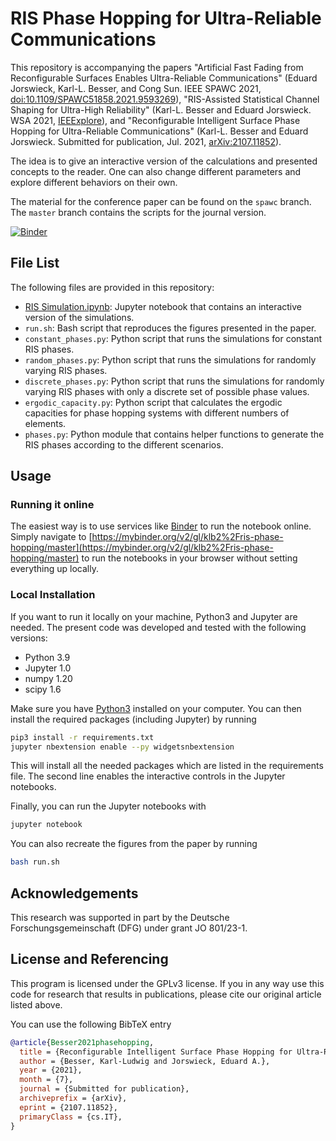 # RIS Phase Hopping for Ultra-Reliable Communications

This repository is accompanying the papers "Artificial Fast Fading from
Reconfigurable Surfaces Enables Ultra-Reliable Communications" (Eduard
Jorswieck, Karl-L. Besser, and Cong Sun. IEEE SPAWC 2021,
[doi:10.1109/SPAWC51858.2021.9593269](https://doi.org/10.1109/SPAWC51858.2021.9593269)),
"RIS-Assisted Statistical Channel Shaping for Ultra-High Reliability" (Karl-L.
Besser and Eduard Jorswieck. WSA 2021,
[IEEExplore](https://ieeexplore.ieee.org/document/9739154)), and
"Reconfigurable Intelligent Surface Phase Hopping for Ultra-Reliable
Communications" (Karl-L.  Besser and Eduard Jorswieck. Submitted for
publication, Jul. 2021, [arXiv:2107.11852](https://arxiv.org/abs/2107.11852)).

The idea is to give an interactive version of the calculations and presented
concepts to the reader. One can also change different parameters and explore
different behaviors on their own.

The material for the conference paper can be found on the `spawc` branch. The
`master` branch contains the scripts for the journal version.

[![Binder](https://mybinder.org/badge_logo.svg)](https://mybinder.org/v2/gl/klb2%2Fris-phase-hopping/master)


## File List
The following files are provided in this repository:

- [RIS Simulation.ipynb](https://mybinder.org/v2/gl/klb2%2Fris-phase-hopping/spawc?filepath=RIS%20Simulation.ipynb): Jupyter notebook that contains an interactive version of
  the simulations.
- `run.sh`: Bash script that reproduces the figures presented in the paper.
- `constant_phases.py`: Python script that runs the simulations for constant
  RIS phases.
- `random_phases.py`: Python script that runs the simulations for randomly
  varying RIS phases.
- `discrete_phases.py`: Python script that runs the simulations for randomly
  varying RIS phases with only a discrete set of possible phase values.
- `ergodic_capacity.py`: Python script that calculates the ergodic capacities
  for phase hopping systems with different numbers of elements.
- `phases.py`: Python module that contains helper functions to generate the RIS
  phases according to the different scenarios.


## Usage
### Running it online
The easiest way is to use services like [Binder](https://mybinder.org/) to run
the notebook online. Simply navigate to
[https://mybinder.org/v2/gl/klb2%2Fris-phase-hopping/master](https://mybinder.org/v2/gl/klb2%2Fris-phase-hopping/master)
to run the notebooks in your browser without setting everything up locally.

### Local Installation
If you want to run it locally on your machine, Python3 and Jupyter are needed.
The present code was developed and tested with the following versions:
- Python 3.9
- Jupyter 1.0
- numpy 1.20
- scipy 1.6

Make sure you have [Python3](https://www.python.org/downloads/) installed on
your computer.
You can then install the required packages (including Jupyter) by running
```bash
pip3 install -r requirements.txt
jupyter nbextension enable --py widgetsnbextension
```
This will install all the needed packages which are listed in the requirements 
file. The second line enables the interactive controls in the Jupyter
notebooks.

Finally, you can run the Jupyter notebooks with
```bash
jupyter notebook
```

You can also recreate the figures from the paper by running
```bash
bash run.sh
```


## Acknowledgements
This research was supported in part by the Deutsche Forschungsgemeinschaft
(DFG) under grant JO 801/23-1.


## License and Referencing
This program is licensed under the GPLv3 license. If you in any way use this
code for research that results in publications, please cite our original
article listed above.

You can use the following BibTeX entry
```bibtex
@article{Besser2021phasehopping,
  title = {Reconfigurable Intelligent Surface Phase Hopping for Ultra-Reliable Communications},
  author = {Besser, Karl-Ludwig and Jorswieck, Eduard A.},
  year = {2021},
  month = {7},
  journal = {Submitted for publication},
  archiveprefix = {arXiv},
  eprint = {2107.11852},
  primaryClass = {cs.IT},
}
```
